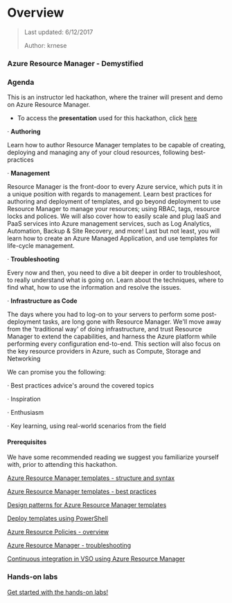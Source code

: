 # Overview
>Last updated: 6/12/2017
>
>Author: krnese

### Azure Resource Manager - Demystified

### Agenda

This is an instructor led hackathon, where the trainer will present and demo on Azure Resource Manager.

* To access the **presentation** used for this hackathon, click [here](./ppt/armTraining.pptx)

·  **Authoring**

Learn how to author Resource Manager templates to be capable of creating, deploying and managing any of your cloud resources, following best-practices

·  **Management**

Resource Manager is the front-door to every Azure service, which puts it in a unique position with regards to management. Learn best practices for authoring and deployment of templates, and go beyond deployment to use Resource Manager to manage your resources; using RBAC, tags, resource locks and polices. We will also cover how to easily scale and plug IaaS and PaaS services into Azure management services, such as Log Analytics, Automation, Backup & Site Recovery, and more!
Last but not least, you will learn how to create an Azure Managed Application, and use templates for life-cycle management.

·  **Troubleshooting**

Every now and then, you need to dive a bit deeper in order to troubleshoot, to really understand what is going on. Learn about the techniques, where to find what, how to use the information and resolve the issues.

·  **Infrastructure as Code**

The days where you had to log-on to your servers to perform some post-deployment tasks, are long gone with Resource Manager. We'll move away from the 'traditional way' of doing infrastructure, and trust Resource Manager to extend the capabilities, and harness the Azure platform while performing every configuration end-to-end.
This section will also focus on the key resource providers in Azure, such as Compute, Storage and Networking

We can promise you the following:

·  Best practices advice's around the covered topics

·  Inspiration

·  Enthusiasm

·  Key learning, using real-world scenarios from the field

#### Prerequisites

We have some recommended reading we suggest you familiarize yourself with, prior to attending this hackathon.

[Azure Resource Manager templates - structure and syntax](https://docs.microsoft.com/en-us/azure/azure-resource-manager/resource-group-authoring-templates)

[Azure Resource Manager templates - best practices](https://docs.microsoft.com/en-us/azure/azure-resource-manager/resource-manager-template-best-practices)

[Design patterns for Azure Resource Manager templates](https://docs.microsoft.com/en-us/azure/azure-resource-manager/best-practices-resource-manager-design-templates)

[Deploy templates using PowerShell](https://docs.microsoft.com/en-us/azure/azure-resource-manager/resource-group-template-deploy)

[Azure Resource Policies - overview](https://docs.microsoft.com/en-us/azure/azure-resource-manager/resource-manager-policy)

[Azure Resource Manager - troubleshooting](https://docs.microsoft.com/en-us/azure/azure-resource-manager/resource-manager-common-deployment-errors)

[Continuous integration in VSO using Azure Resource Manager](https://docs.microsoft.com/en-us/azure/vs-azure-tools-resource-groups-ci-in-vsts)

### Hands-on labs

[Get started with the hands-on labs!](./lab-overview.md)